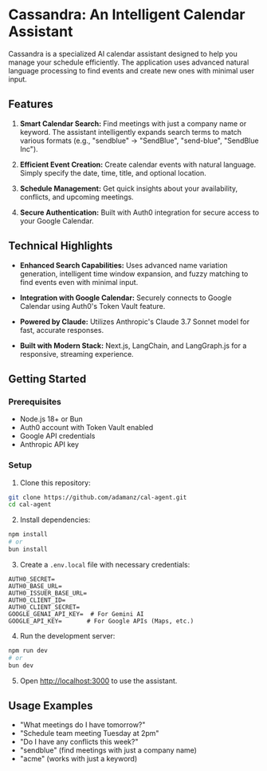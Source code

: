 # Cassandra: An Intelligent Calendar Assistant

Cassandra is a specialized AI calendar assistant designed to help you manage your schedule efficiently. The application uses advanced natural language processing to find events and create new ones with minimal user input.

## Features

1. **Smart Calendar Search:** Find meetings with just a company name or keyword. The assistant intelligently expands search terms to match various formats (e.g., "sendblue" → "SendBlue", "send-blue", "SendBlue Inc").

2. **Efficient Event Creation:** Create calendar events with natural language. Simply specify the date, time, title, and optional location.

3. **Schedule Management:** Get quick insights about your availability, conflicts, and upcoming meetings.

4. **Secure Authentication:** Built with Auth0 integration for secure access to your Google Calendar.

## Technical Highlights

- **Enhanced Search Capabilities:** Uses advanced name variation generation, intelligent time window expansion, and fuzzy matching to find events even with minimal input.

- **Integration with Google Calendar:** Securely connects to Google Calendar using Auth0's Token Vault feature.

- **Powered by Claude:** Utilizes Anthropic's Claude 3.7 Sonnet model for fast, accurate responses.

- **Built with Modern Stack:** Next.js, LangChain, and LangGraph.js for a responsive, streaming experience.

## Getting Started

### Prerequisites

- Node.js 18+ or Bun
- Auth0 account with Token Vault enabled
- Google API credentials
- Anthropic API key

### Setup

1. Clone this repository:
```bash
git clone https://github.com/adamanz/cal-agent.git
cd cal-agent
```

2. Install dependencies:
```bash
npm install
# or
bun install
```

3. Create a `.env.local` file with necessary credentials:
```
AUTH0_SECRET=
AUTH0_BASE_URL=
AUTH0_ISSUER_BASE_URL=
AUTH0_CLIENT_ID=
AUTH0_CLIENT_SECRET=
GOOGLE_GENAI_API_KEY=  # For Gemini AI
GOOGLE_API_KEY=       # For Google APIs (Maps, etc.)
```

4. Run the development server:
```bash
npm run dev
# or
bun dev
```

5. Open [http://localhost:3000](http://localhost:3000) to use the assistant.

## Usage Examples

- "What meetings do I have tomorrow?"
- "Schedule team meeting Tuesday at 2pm"
- "Do I have any conflicts this week?"
- "sendblue" (find meetings with just a company name)
- "acme" (works with just a keyword)
